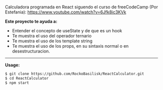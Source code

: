 Calculadora programada en React siguendo el curso de freeCodeCamp (Por Estefania):
https://www.youtube.com/watch?v=6Jfk8ic3KVk

**Este proyecto te ayuda a:**
  * Entender el concepto de useState y de que es un hook
  * Te muestra el uso del operador ternario
  * Te muestra el uso de los template string
  * Te muestra el uso de los props, en su sintaxis normal o en desestructuracion.

****
**Usage:**
```bash
$ git clone https://github.com/RockoBasilisk/ReactCalculator.git
$ cd ReactCalculator
$ npm start
```

